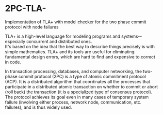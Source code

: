# 2PC-TLA-
Implementation of TLA+ with model checker for the two phase commit protocol with node failures

TLA+ is a high-level language for modeling programs and systems--especially concurrent and distributed ones.  
It's based on the idea that the best way to describe things precisely is with simple mathematics.  TLA+ and its tools are 
useful for eliminating fundamental design errors, which are hard to find and expensive to correct in code.

In transaction processing, databases, and computer networking, the two-phase commit protocol (2PC) is a type of atomic 
commitment protocol (ACP). It is a distributed algorithm that coordinates all the processes that participate in a distributed 
atomic transaction on whether to commit or abort (roll back) the transaction (it is a specialized type of consensus protocol). 
The protocol achieves its goal even in many cases of temporary system failure (involving either process, network node, 
communication, etc. failures), and is thus widely used.
 
 
